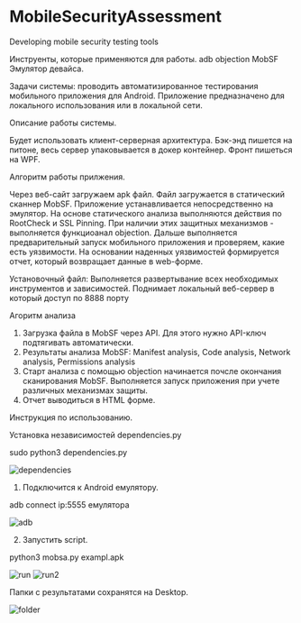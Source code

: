 # MobileSecurityAssessment
Developing mobile security testing tools

Инструенты, которые применяются для работы.
adb
objection 
MobSF
Эмулятор девайса.

Задачи системы: проводить автоматизированное тестирования мобильного приложения для Android.
Приложение предназначено для локального использования или в локальной сети.

Описание работы системы.


Будет использовать клиент-серверная архитектура. 
Бэк-энд пишется на питоне, весь сервер упаковывается в докер контейнер.
Фронт пишеться на WPF.

Алгоритм работы прилжения.

Через веб-сайт загружаем apk файл.
Файл загружается в статический сканнер MobSF.
Приложение устанавливается непосредственно на эмулятор.
На основе статического анализа выполняются действия по RootCheck и SSL Pinning. При наличии этих защитных механизмов - выполняется функциоанал objection.
Дальше выполняется предварительный запуск мобильного приложения и проверяем, какие есть уязвимости.
На основании наденных уязвимостей формируется отчет, который возвращает данные в web-форме.


Установочный файл:
Выполняется развертывание всех необходимых инструментов и зависимостей.
Поднимает локальный веб-сервер в который доступ по 8888 порту

Агоритм анализа

1) Загрузка файла в MobSF через API. Для этого нужно API-ключ подтягивать автоматически.
2) Результаты анализа MobSF: Manifest analysis, Code analysis, Network analysis, Permissions analysis
3) Старт анализа с помощью оbjection начинается почсле окончания сканирования MobSF. Выполняется запуск приложения при учете различных механизмах защиты.
4) Отчет выводиться в HTML форме.

Инструкция по использованию.

Установка независимостей dependencies.py

sudo python3 dependencies.py

![dependencies](https://user-images.githubusercontent.com/79997543/113424746-a9557d00-939e-11eb-9872-f6130f882f6c.png)

1) Подключится к Android емулятору.

adb connect ip:5555 емулятора

![adb](https://user-images.githubusercontent.com/79997543/113423761-0bad7e00-939d-11eb-91e1-7764f7142ff8.png)

2) Запустить script.

python3 mobsa.py exampl.apk

![run](https://user-images.githubusercontent.com/79997543/132571877-daafbeb6-a72a-40c7-836f-2ce50264b9e8.png)
![run2](https://user-images.githubusercontent.com/79997543/132572010-86edd3d0-96c2-4ae5-af99-72f2eb6bc506.png)

Папки с результатами сохранятся на Desktop.

![folder](https://user-images.githubusercontent.com/79997543/113423796-19fb9a00-939d-11eb-97f0-a9d2d8062e36.png)
